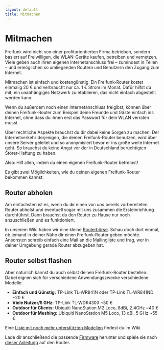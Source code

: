 ```yaml
---
layout: default
title: Mitmachen
---
```

# Mitmachen

Freifunk wird nicht von einer profitorientierten Firma betrieben, sondern basiert auf Freiwilligen, die WLAN-Geräte kaufen, betreiben und vernetzen. Viele geben auch ihren eigenen Internetanschluss frei – zumindest in Teilen – und ermöglichen so umliegenden Routern und Benutzern den Zugang zum Internet.

Mitmachen ist einfach und kostengünstig. Ein Freifunk-Router kostet einmalig 20 € und verbraucht nur ca. 1 € Strom im Monat. Dafür hilfst du mit, ein unabhängiges Netzwerk zu etablieren, das nicht einfach abgestellt werden kann.

Wenn du außerdem noch einen Internetanschluss freigibst, können über deinen Freifunk-Router zum Beispiel deine Freunde und Gäste einfach ins Internet, ohne dass du ihnen erst das Passwort für dein WLAN verraten musst.

Über rechtliche Aspekte brauchst du dir dabei keine Sorgen zu machen: Der Internetverkehr derjenigen, die deinen Freifunk-Router benutzen, wird über unsere Server geleitet und so anonymisiert bevor er ins große weite Internet geht. So brauchst du keine Angst vor der in Deutschland berüchtigten Störer-Haftung zu haben.

Also: Hilf allen, indem du einen eigenen Freifunk-Router betreibst!

Es gibt zwei Möglichkeiten, wie du deinen eigenen Freifunk-Router bekommen kannst:

## Router abholen

Am einfachsten ist es, wenn du dir einen von uns bereits vorbereiteten Router abholst und eventuell sogar mit uns zusammen die Ersteinrichtung durchführst. Dann brauchst du den Router zu Hause nur noch anzuschließen und es funktioniert.

In unserem Wiki haben wir eine kleine [Routerbörse](http://wiki.bremen.freifunk.net/Routerboerse). Schau doch dort einmal, ob jemand in deiner Nähe dir einen Freifunk-Router geben möchte. Ansonsten schreib einfach eine Mail an die [Mailingliste] und frag, wer in deiner Umgebung gerade Router abzugeben hat.

## Router selbst flashen
Aber natürlich kannst du auch selbst deinen Freifunk-Router bestellen. Dabei eignen sich für verschiedene Anwendungszwecke verschiedene Modelle:

<ul class="list-group">
  <li class="list-group-item">
    <strong>Einfach und Günstig:</strong>
    TP-Link TL-WR841N oder TP-Link TL-WR841ND
    <span class="badge">~20 €</span>
  </li>
  <li class="list-group-item">
    <strong>Viele Nutzer/5 GHz:</strong>
    TP-Link TL-WDR4300
    <span class="badge">~50 €</span>
  </li>
  <li class="list-group-item">
    <strong>Outdoor für Clients:</strong>
    Ubiquiti NanoStation M2 Loco, 8dBi, 2.4GHz
    <span class="badge">~40 €</span>
  </li>
  <li class="list-group-item">
    <strong>Outdoor für Meshing:</strong>
    Ubiquiti NanoStation M5 Loco, 13 dBi, 5 GHz
    <span class="badge">~55 €</span>
  </li>
</ul>

Eine [Liste mit noch mehr unterstützten Modellen](http://wiki.bremen.freifunk.net/Unterstuetzte-Router) findest du im Wiki.

Lade dir anschließend die passende [Firmware] herunter und spiele sie nach [dieser Anleitung](http://wiki.bremen.freifunk.net/Anleitung) auf den Router.

[hshb]: http://hackerspace-bremen.de/anfahrt/
[Mailingliste]: mailto:liste@bremen.freifunk.net
[Firmware]: http://downloads.bremen.freifunk.net/firmware/testing/
